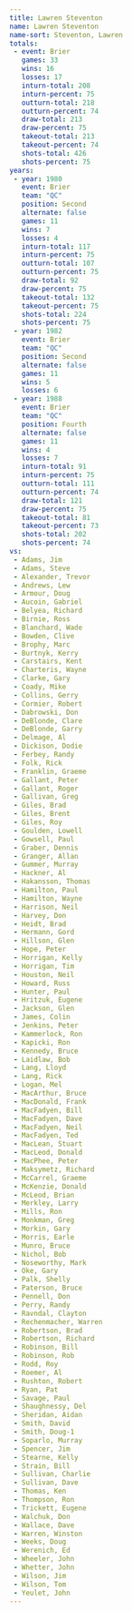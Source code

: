 ```yaml
---
title: Lawren Steventon
name: Lawren Steventon
name-sort: Steventon, Lawren
totals:
 - event: Brier
   games: 33
   wins: 16
   losses: 17
   inturn-total: 208
   inturn-percent: 75
   outturn-total: 218
   outturn-percent: 74
   draw-total: 213
   draw-percent: 75
   takeout-total: 213
   takeout-percent: 74
   shots-total: 426
   shots-percent: 75
years:
 - year: 1980
   event: Brier
   team: "QC"
   position: Second
   alternate: false
   games: 11
   wins: 7
   losses: 4
   inturn-total: 117
   inturn-percent: 75
   outturn-total: 107
   outturn-percent: 75
   draw-total: 92
   draw-percent: 75
   takeout-total: 132
   takeout-percent: 75
   shots-total: 224
   shots-percent: 75
 - year: 1982
   event: Brier
   team: "QC"
   position: Second
   alternate: false
   games: 11
   wins: 5
   losses: 6
 - year: 1988
   event: Brier
   team: "QC"
   position: Fourth
   alternate: false
   games: 11
   wins: 4
   losses: 7
   inturn-total: 91
   inturn-percent: 75
   outturn-total: 111
   outturn-percent: 74
   draw-total: 121
   draw-percent: 75
   takeout-total: 81
   takeout-percent: 73
   shots-total: 202
   shots-percent: 74
vs:
 - Adams, Jim
 - Adams, Steve
 - Alexander, Trevor
 - Andrews, Lew
 - Armour, Doug
 - Aucoin, Gabriel
 - Belyea, Richard
 - Birnie, Ross
 - Blanchard, Wade
 - Bowden, Clive
 - Brophy, Marc
 - Burtnyk, Kerry
 - Carstairs, Kent
 - Charteris, Wayne
 - Clarke, Gary
 - Coady, Mike
 - Collins, Gerry
 - Cormier, Robert
 - Dabrowski, Don
 - DeBlonde, Clare
 - DeBlonde, Garry
 - Delmage, Al
 - Dickison, Dodie
 - Ferbey, Randy
 - Folk, Rick
 - Franklin, Graeme
 - Gallant, Peter
 - Gallant, Roger
 - Gallivan, Greg
 - Giles, Brad
 - Giles, Brent
 - Giles, Roy
 - Goulden, Lowell
 - Gowsell, Paul
 - Graber, Dennis
 - Granger, Allan
 - Gummer, Murray
 - Hackner, Al
 - Hakansson, Thomas
 - Hamilton, Paul
 - Hamilton, Wayne
 - Harrison, Neil
 - Harvey, Don
 - Heidt, Brad
 - Hermann, Gord
 - Hillson, Glen
 - Hope, Peter
 - Horrigan, Kelly
 - Horrigan, Tim
 - Houston, Neil
 - Howard, Russ
 - Hunter, Paul
 - Hritzuk, Eugene
 - Jackson, Glen
 - James, Colin
 - Jenkins, Peter
 - Kammerlock, Ron
 - Kapicki, Ron
 - Kennedy, Bruce
 - Laidlaw, Bob
 - Lang, Lloyd
 - Lang, Rick
 - Logan, Mel
 - MacArthur, Bruce
 - MacDonald, Frank
 - MacFadyen, Bill
 - MacFadyen, Dave
 - MacFadyen, Neil
 - MacFadyen, Ted
 - MacLean, Stuart
 - MacLeod, Donald
 - MacPhee, Peter
 - Maksymetz, Richard
 - McCarrel, Graeme
 - McKenzie, Donald
 - McLeod, Brian
 - Merkley, Larry
 - Mills, Ron
 - Monkman, Greg
 - Morkin, Gary
 - Morris, Earle
 - Munro, Bruce
 - Nichol, Bob
 - Noseworthy, Mark
 - Oke, Gary
 - Palk, Shelly
 - Paterson, Bruce
 - Pennell, Don
 - Perry, Randy
 - Ravndal, Clayton
 - Rechenmacher, Warren
 - Robertson, Brad
 - Robertson, Richard
 - Robinson, Bill
 - Robinson, Rob
 - Rodd, Roy
 - Roemer, Al
 - Rushton, Robert
 - Ryan, Pat
 - Savage, Paul
 - Shaughnessy, Del
 - Sheridan, Aidan
 - Smith, David
 - Smith, Doug-1
 - Soparlo, Murray
 - Spencer, Jim
 - Stearne, Kelly
 - Strain, Bill
 - Sullivan, Charlie
 - Sullivan, Dave
 - Thomas, Ken
 - Thompson, Ron
 - Trickett, Eugene
 - Walchuk, Don
 - Wallace, Dave
 - Warren, Winston
 - Weeks, Doug
 - Werenich, Ed
 - Wheeler, John
 - Whetter, John
 - Wilson, Jim
 - Wilson, Tom
 - Yeulet, John
---
```

